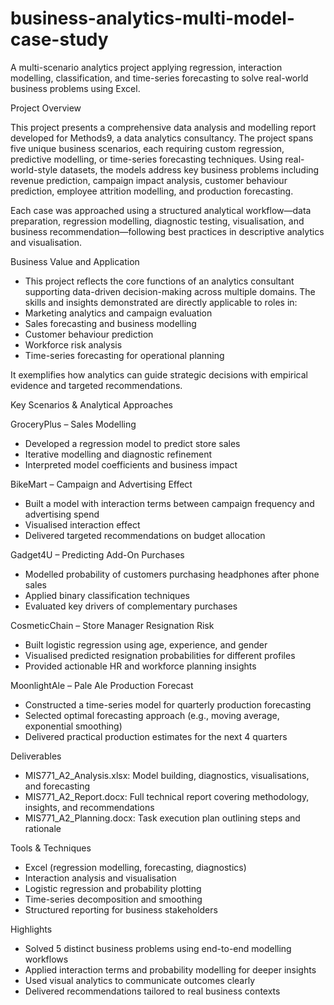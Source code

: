 # business-analytics-multi-model-case-study
A multi-scenario analytics project applying regression, interaction modelling, classification, and time-series forecasting to solve real-world business problems using Excel.

Project Overview

This project presents a comprehensive data analysis and modelling report developed for Methods9, a data analytics consultancy. The project spans five unique business scenarios, each requiring custom regression, predictive modelling, or time-series forecasting techniques. Using real-world-style datasets, the models address key business problems including revenue prediction, campaign impact analysis, customer behaviour prediction, employee attrition modelling, and production forecasting.

Each case was approached using a structured analytical workflow—data preparation, regression modelling, diagnostic testing, visualisation, and business recommendation—following best practices in descriptive analytics and visualisation.

Business Value and Application
- This project reflects the core functions of an analytics consultant supporting data-driven decision-making across multiple domains. The skills and insights demonstrated are directly applicable to roles in:
- Marketing analytics and campaign evaluation
- Sales forecasting and business modelling
- Customer behaviour prediction
- Workforce risk analysis
- Time-series forecasting for operational planning

It exemplifies how analytics can guide strategic decisions with empirical evidence and targeted recommendations.

Key Scenarios & Analytical Approaches

  GroceryPlus – Sales Modelling
- Developed a regression model to predict store sales
- Iterative modelling and diagnostic refinement
- Interpreted model coefficients and business impact

BikeMart – Campaign and Advertising Effect
- Built a model with interaction terms between campaign frequency and advertising spend
- Visualised interaction effect
- Delivered targeted recommendations on budget allocation
  
Gadget4U – Predicting Add-On Purchases
- Modelled probability of customers purchasing headphones after phone sales
- Applied binary classification techniques
- Evaluated key drivers of complementary purchases

CosmeticChain – Store Manager Resignation Risk
- Built logistic regression using age, experience, and gender
- Visualised predicted resignation probabilities for different profiles
- Provided actionable HR and workforce planning insights

MoonlightAle – Pale Ale Production Forecast
- Constructed a time-series model for quarterly production forecasting
- Selected optimal forecasting approach (e.g., moving average, exponential smoothing)
- Delivered practical production estimates for the next 4 quarters

Deliverables
- MIS771_A2_Analysis.xlsx: Model building, diagnostics, visualisations, and forecasting
- MIS771_A2_Report.docx: Full technical report covering methodology, insights, and recommendations
- MIS771_A2_Planning.docx: Task execution plan outlining steps and rationale

Tools & Techniques
- Excel (regression modelling, forecasting, diagnostics)
- Interaction analysis and visualisation
- Logistic regression and probability plotting
- Time-series decomposition and smoothing
- Structured reporting for business stakeholders

Highlights
- Solved 5 distinct business problems using end-to-end modelling workflows
- Applied interaction terms and probability modelling for deeper insights
- Used visual analytics to communicate outcomes clearly
- Delivered recommendations tailored to real business contexts
